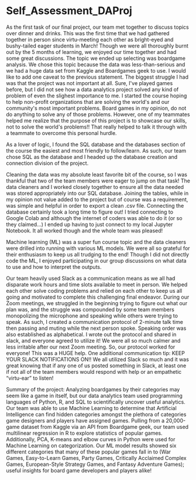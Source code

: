 # Self_Assessment_DAProj

As the first task of our final project, our team met together to discuss topics over dinner and drinks. This was the first time that we had gathered together in person since virtu-meeting each other as bright-eyed and bushy-tailed eager students in March! Though we were all thoroughly burnt out by the 5 months of learning, we enjoyed our time together and had some great discussions. The topic we ended up selecting was boardgame analysis. We chose this topic because the data was less-than-serious and we had a huge data set from Kaggle and Boardgames geek to use. I would like to add one caveat to the previous statement. The biggest struggle I had was that the project was not important at all. Sure, I've played games before, but I did not see how a data analytics project solved any kind of problem of even the slighest importance to me. I started the course hoping to help non-profit organizations that are solving the world's and our community's most important problems. Board games in my opinion, do not do anything to solve any of those problems. However, one of my teammates helped me realize that the purpose of this project is to showcase our skills, not to solve the world's problems!! That really helped to talk it through with a teammate to overcome this personal hurdle.

As a lover of logic, I found the SQL database and the databases section of the course the easiest and most friendly to follow/learn. As such, our team chose SQL as the database and I headed up the database creation and connection division of the project. 

Cleaning the data was my absolute least favorite bit of the course, so I was thankful that two of the team members were eager to jump on that task! The data cleaners and I worked closely together to ensure all the data needed was stored appropriately into our SQL database. Joining the tables, while in my opinion not value added to the project but of course was a requirement, was simple and helpful in order to export a clean .csv file. Connecting the database certainly took a long time to figure out! I tried connecting to Google Colab and although the internet of coders was able to do it (or so they claimed…) I ended up having to just connect to my local Jupyter Notebook. It all worked though and the whole team was pleased! 

Machine learning (ML) was a super fun course topic and the data cleaners were drilled into running with various ML models. We were all so grateful for their enthusiasm to keep us all trudging to the end! Though I did not directly code the ML, I enjoyed participating in our group discussions on what data to use and how to interpret the outputs. 

Our team heavily used Slack as a communication means as we all had disparate work hours and time slots available to meet in person. We helped each other solve coding problems and relied on each other to keep us all going and motivated to complete this challenging final endeavor. During our Zoom meetings, we struggled in the beginning trying to figure out what our plan was, and the struggle was compounded by some team members monopolizing the microphone and speaking while others were trying to speak. As such, I created a communication protocol of 2-minute talk time then passing and muting while the next person spoke. Speaking order was also established as alphabetical. I wrote out the protocol and shared in slack, and everyone agreed to utilize it! We were all so much calmer and less irritable after our next Zoom meeting. So, our protocol worked for everyone! This was a HUGE help. One additional communication tip: KEEP YOUR SLACK NOTIFICATIONS ON!! We all utilized Slack so much and it was great knowing that if any one of us posted something in Slack, at least one if not all of the team members would respond with help or an empathetic “virtu-ear” to listen!

Summary of the project:
Analyzing boardgames by their categories may seem like a game in itself, but our data analytics team used programming languages of Python, R, and SQL to scientifically uncover useful analytics. Our team was able to use Machine Learning to determine that Artificial Intelligence can find hidden categories amongst the plethora of categories game designers and players have assigned games. Pulling from a 20,000-game dataset from Kaggle via an API from Boardgame geek, our team used multilinear regression in R to explore statistics of popular games. Additionally, PCA, K-means and elbow curves in Python were used for Machine Learning on categorization. Our ML model results showed six different categories that many of these popular games fall in to (War Games, Easy-to-Learn Games, Party Games, Critically Acclaimed Complex Games, European-Style Strategy Games, and Fantasy Adventure Games); useful insights for board game developers and players alike! 
